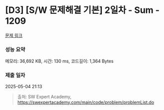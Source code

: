 # [D3] [S/W 문제해결 기본] 2일차 - Sum - 1209 

[문제 링크](https://swexpertacademy.com/main/code/problem/problemDetail.do?contestProbId=AV13_BWKACUCFAYh) 

### 성능 요약

메모리: 36,692 KB, 시간: 130 ms, 코드길이: 1,364 Bytes

### 제출 일자

2025-05-04 21:13



> 출처: SW Expert Academy, https://swexpertacademy.com/main/code/problem/problemList.do